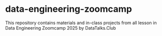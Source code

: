 # data-engineering-zoomcamp
This repository contains materials and in-class projects from all lesson in Data Engineering Zoomcamp 2025 by DataTalks.Club
